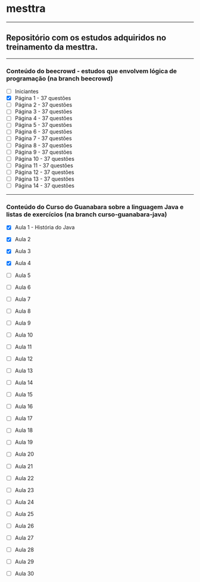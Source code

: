 # mesttra
_________________
## Repositório com os estudos adquiridos no treinamento da mesttra.
__________________________________________
### Conteúdo do beecrowd - estudos que envolvem lógica de programação (na branch beecrowd)
- [ ] Iniciantes
- [x] Página 1 - 37 questões
- [ ] Página 2 - 37 questões
- [ ] Página 3 - 37 questões
- [ ] Página 4 - 37 questões
- [ ] Página 5 - 37 questões
- [ ] Página 6 - 37 questões
- [ ] Página 7 - 37 questões
- [ ] Página 8 - 37 questões
- [ ] Página 9 - 37 questões
- [ ] Página 10 - 37 questões
- [ ] Página 11 - 37 questões
- [ ] Página 12 - 37 questões
- [ ] Página 13 - 37 questões
- [ ] Página 14 - 37 questões
_________________________________
### Conteúdo do Curso do Guanabara sobre a linguagem Java e listas de exercícios (na branch curso-guanabara-java)
- [x] Aula 1 - História do Java
- [x] Aula 2 
- [x] Aula 3
- [x] Aula 4
- [ ] Aula 5
- [ ] Aula 6
- [ ] Aula 7
- [ ] Aula 8
- [ ] Aula 9
- [ ] Aula 10
- [ ] Aula 11
- [ ] Aula 12
- [ ] Aula 13
- [ ] Aula 14
- [ ] Aula 15
- [ ] Aula 16
- [ ] Aula 17
- [ ] Aula 18
- [ ] Aula 19
- [ ] Aula 20
- [ ] Aula 21
- [ ] Aula 22
- [ ] Aula 23
- [ ] Aula 24
- [ ] Aula 25
- [ ] Aula 26
- [ ] Aula 27
- [ ] Aula 28
- [ ] Aula 29
- [ ] Aula 30


